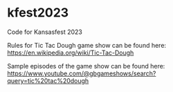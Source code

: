 # kfest2023
Code for Kansasfest 2023

Rules for Tic Tac Dough game show can be found here:
https://en.wikipedia.org/wiki/Tic-Tac-Dough

Sample episodes of the game show can be found here:
https://www.youtube.com/@gbgameshows/search?query=tic%20tac%20dough
